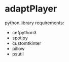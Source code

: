 # adaptPlayer

python library requirements:
- cefpython3
- spotipy
- customtkinter
- pillow
- psutil
